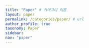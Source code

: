```yaml
---
title: "Paper" # 카테고리 이름
layout: paper
permalink: /categories/paper/ # url
author_profile: true
taxonomy: Paper
sidebar:
nav: "paper"
---
```


